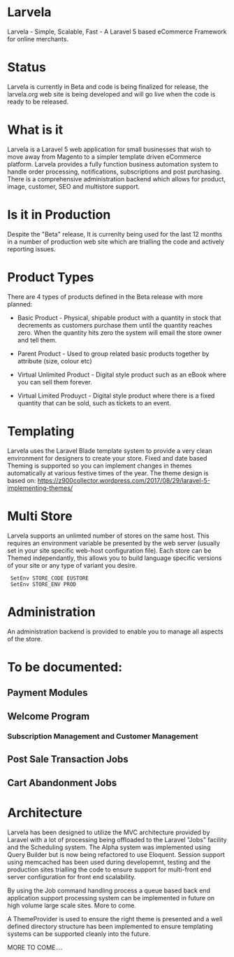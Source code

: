 # Larvela
Larvela - Simple, Scalable, Fast - A Laravel 5 based eCommerce Framework for online merchants.

# Status
Larvela is currently in Beta and code is being finalized for release, the larvela.org web site is being developed and will go live when the code is ready to be released.

# What is it
Larvela is a Laravel 5 web application for small businesses that wish to move away from Magento to a simpler template driven
eCommerce platform. Larvela provides a fully function business automation system to handle order processing, notifications, subscriptions and post purchasing. There is a comprehensive administration backend which allows for product, image, customer, SEO and multistore support.

# Is it in Production

Despite the "Beta" release, It is currenlty being used for the last 12 months in a number of production web site which are trialling the code and actively reporting issues.

# Product Types

There are 4 types of products defined in the Beta release with more planned:

* Basic Product - Physical, shipable product with a quantity in stock that decrements as customers purchase them until the quantity reaches zero. When the quantity hits zero the system will email the store owner and tell them.

* Parent Product - Used to group related basic products together by attribute (size, colour etc)

* Virtual Unlimited Product - Digital style product such as an eBook where you can sell them forever.

* Virtual Limited Produyct - Digital style product where there is a fixed quantity that can be sold, such as tickets to an event.


# Templating

Larvela uses the Laravel Blade template system to provide a very clean environment for designers to create your store.
Fixed and date based Theming is supported so you can implement changes in themes automatically at various festive times of the year. The theme design is based on: https://z900collector.wordpress.com/2017/08/29/laravel-5-implementing-themes/

# Multi Store

Larvela supports an unlimted number of stores on the same host. This requires an environment variable be presented by the web server (usually set in your site specific web-host configuration file). Each store can be Themed independantly, this allows you to build language specific versions of your site or any type of variant you desire.

```
 SetEnv STORE_CODE EUSTORE
 SetEnv STORE_ENV PROD
```
# Administration

An administration backend is provided to enable you to manage all aspects of the store.

# To be documented:

## Payment Modules

## Welcome Program

### Subscription Management and Customer Management

## Post Sale Transaction Jobs

## Cart Abandonment Jobs

# Architecture

Larvela has been designed to utilize the MVC architecture provided by Laravel with a lot of processing being offloaded to the Laravel "Jobs" facility and the Scheduling system. The Alpha system was implemented using Query Builder but is now being refactored to use Eloquent. Session support using memcached has been used during developemnt, testing and the production sites trialling the code to ensure support for multi-front end server configuration for front end scalability. 

By using the Job command handling process a queue based back end application support processing system can be implemented in future on high volume large scale sites. More to come.

A ThemeProvider is used to ensure the right theme is presented and a well defined directory structure has been implemented to ensure templating systems can be supported cleanly into the future.

MORE TO COME....
